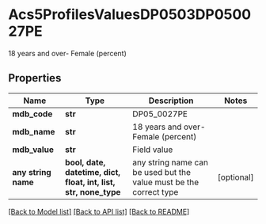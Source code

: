 # Acs5ProfilesValuesDP0503DP050027PE

18 years and over- Female (percent)

## Properties
Name | Type | Description | Notes
------------ | ------------- | ------------- | -------------
**mdb_code** | **str** | DP05_0027PE | 
**mdb_name** | **str** | 18 years and over- Female (percent) | 
**mdb_value** | **str** | Field value | 
**any string name** | **bool, date, datetime, dict, float, int, list, str, none_type** | any string name can be used but the value must be the correct type | [optional]

[[Back to Model list]](../README.md#documentation-for-models) [[Back to API list]](../README.md#documentation-for-api-endpoints) [[Back to README]](../README.md)


